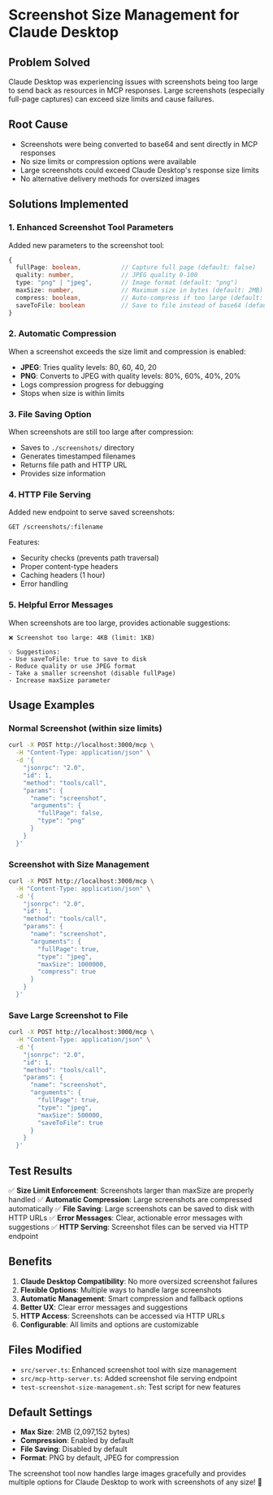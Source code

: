 # Screenshot Size Management for Claude Desktop

## Problem Solved

Claude Desktop was experiencing issues with screenshots being too large to send back as resources in MCP responses. Large screenshots (especially full-page captures) can exceed size limits and cause failures.

## Root Cause

- Screenshots were being converted to base64 and sent directly in MCP responses
- No size limits or compression options were available
- Large screenshots could exceed Claude Desktop's response size limits
- No alternative delivery methods for oversized images

## Solutions Implemented

### 1. **Enhanced Screenshot Tool Parameters**

Added new parameters to the screenshot tool:

```typescript
{
  fullPage: boolean,           // Capture full page (default: false)
  quality: number,             // JPEG quality 0-100
  type: "png" | "jpeg",        // Image format (default: "png")
  maxSize: number,             // Maximum size in bytes (default: 2MB)
  compress: boolean,           // Auto-compress if too large (default: true)
  saveToFile: boolean          // Save to file instead of base64 (default: false)
}
```

### 2. **Automatic Compression**

When a screenshot exceeds the size limit and compression is enabled:

- **JPEG**: Tries quality levels: 80, 60, 40, 20
- **PNG**: Converts to JPEG with quality levels: 80%, 60%, 40%, 20%
- Logs compression progress for debugging
- Stops when size is within limits

### 3. **File Saving Option**

When screenshots are still too large after compression:

- Saves to `./screenshots/` directory
- Generates timestamped filenames
- Returns file path and HTTP URL
- Provides size information

### 4. **HTTP File Serving**

Added new endpoint to serve saved screenshots:

```
GET /screenshots/:filename
```

Features:
- Security checks (prevents path traversal)
- Proper content-type headers
- Caching headers (1 hour)
- Error handling

### 5. **Helpful Error Messages**

When screenshots are too large, provides actionable suggestions:

```
❌ Screenshot too large: 4KB (limit: 1KB)

💡 Suggestions:
- Use saveToFile: true to save to disk
- Reduce quality or use JPEG format
- Take a smaller screenshot (disable fullPage)
- Increase maxSize parameter
```

## Usage Examples

### Normal Screenshot (within size limits)
```bash
curl -X POST http://localhost:3000/mcp \
  -H "Content-Type: application/json" \
  -d '{
    "jsonrpc": "2.0",
    "id": 1,
    "method": "tools/call",
    "params": {
      "name": "screenshot",
      "arguments": {
        "fullPage": false,
        "type": "png"
      }
    }
  }'
```

### Screenshot with Size Management
```bash
curl -X POST http://localhost:3000/mcp \
  -H "Content-Type: application/json" \
  -d '{
    "jsonrpc": "2.0",
    "id": 1,
    "method": "tools/call",
    "params": {
      "name": "screenshot",
      "arguments": {
        "fullPage": true,
        "type": "jpeg",
        "maxSize": 1000000,
        "compress": true
      }
    }
  }'
```

### Save Large Screenshot to File
```bash
curl -X POST http://localhost:3000/mcp \
  -H "Content-Type: application/json" \
  -d '{
    "jsonrpc": "2.0",
    "id": 1,
    "method": "tools/call",
    "params": {
      "name": "screenshot",
      "arguments": {
        "fullPage": true,
        "type": "jpeg",
        "maxSize": 500000,
        "saveToFile": true
      }
    }
  }'
```

## Test Results

✅ **Size Limit Enforcement**: Screenshots larger than maxSize are properly handled
✅ **Automatic Compression**: Large screenshots are compressed automatically
✅ **File Saving**: Large screenshots can be saved to disk with HTTP URLs
✅ **Error Messages**: Clear, actionable error messages with suggestions
✅ **HTTP Serving**: Screenshot files can be served via HTTP endpoint

## Benefits

1. **Claude Desktop Compatibility**: No more oversized screenshot failures
2. **Flexible Options**: Multiple ways to handle large screenshots
3. **Automatic Management**: Smart compression and fallback options
4. **Better UX**: Clear error messages and suggestions
5. **HTTP Access**: Screenshots can be accessed via HTTP URLs
6. **Configurable**: All limits and options are customizable

## Files Modified

- `src/server.ts`: Enhanced screenshot tool with size management
- `src/mcp-http-server.ts`: Added screenshot file serving endpoint
- `test-screenshot-size-management.sh`: Test script for new features

## Default Settings

- **Max Size**: 2MB (2,097,152 bytes)
- **Compression**: Enabled by default
- **File Saving**: Disabled by default
- **Format**: PNG by default, JPEG for compression

The screenshot tool now handles large images gracefully and provides multiple options for Claude Desktop to work with screenshots of any size! 🎉

